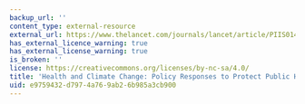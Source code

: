 ```yaml
---
backup_url: ''
content_type: external-resource
external_url: https://www.thelancet.com/journals/lancet/article/PIIS0140-6736(15)60854-6/fulltext
has_external_licence_warning: true
has_external_license_warning: true
is_broken: ''
license: https://creativecommons.org/licenses/by-nc-sa/4.0/
title: 'Health and Climate Change: Policy Responses to Protect Public Health'
uid: e9759432-d797-4a76-9ab2-6b985a3cb900
---
```

